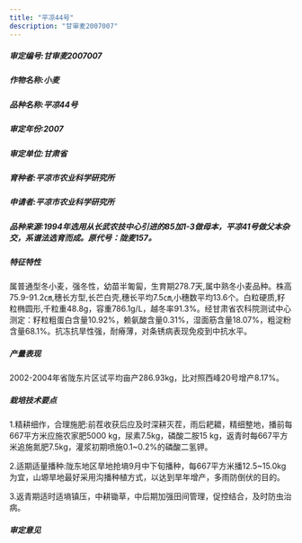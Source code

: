 ```yaml
---
title: "平凉44号"
description: "甘审麦2007007"
---
```

##### 审定编号:甘审麦2007007

##### 作物名称:小麦

##### 品种名称:平凉44号

##### 审定年份:2007

##### 审定单位:甘肃省

##### 育种者:平凉市农业科学研究所

##### 申请者:平凉市农业科学研究所

##### 品种来源:1994年选用从长武农技中心引进的85加1-3做母本，平凉41号做父本杂交，系谱法选育而成。原代号：陇麦157。

##### 特征特性
属普通型冬小麦，强冬性，幼苗半匍匐，生育期278.7天,属中熟冬小麦品种。株高75.9-91.2㎝,穗长方型,长芒白壳,穗长平均7.5㎝,小穗数平均13.6个。白粒硬质,籽粒椭圆形,千粒重48.8g，容重786.1g/L，越冬率91.3%。经甘肃省农科院测试中心测定：籽粒粗蛋白含量10.92%，赖氨酸含量0.31%，湿面筋含量18.07%，粗淀粉含量68.1%。抗冻抗旱性强，耐瘠薄，对条锈病表现免疫到中抗水平。

##### 产量表现
2002-2004年省陇东片区试平均亩产286.93kg，比对照西峰20号增产8.17%。

##### 栽培技术要点
1.精耕细作，合理施肥:前茬收获后应及时深耕灭茬，雨后耙耱，精细整地，播前每667平方米应施农家肥5000 kg，尿素7.5kg，磷酸二胺15 kg，返青时每667平方米追施氮肥7.5kg，灌浆初期喷施0.1~0.2%的磷酸二氢钾。

2.适期适量播种:陇东地区旱地抢墒9月中下旬播种，每667平方米播12.5~15.0kg为宜，山塬旱地最好采用沟播种植方式，以达到旱年增产，多雨防倒伏的目的。

3.返青期适时适墒镇压，中耕锄草，中后期加强田间管理，促控结合，及时防虫治病。

##### 审定意见

